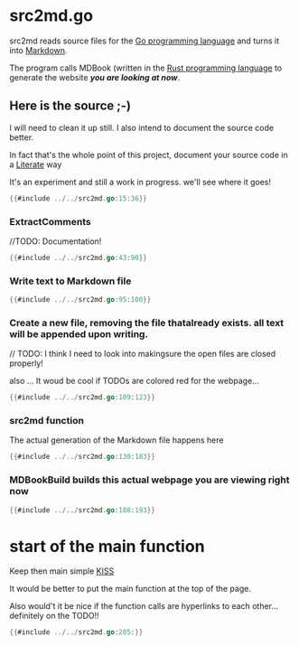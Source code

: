 
# src2md.go
src2md reads source files for the [Go programming language](https://golang.org/) and turns it into [Markdown](https://en.wikipedia.org/wiki/Markdown).

The program calls MDBook (written in the [Rust programming language](https://www.rust-lang.org/) to generate the website **_you are looking at now_**.

## Here is the source ;-)

I will need to clean it up still. I also intend to document the source code better.

In fact that's the whole point of this project, document your source code in a [Literate](https://en.wikipedia.org/wiki/Literate_programming) way

It's an experiment and still a work in progress. we'll see where it goes!


```go
{{#include ../../src2md.go:15:36}}

```

### ExtractComments

//TODO: Documentation!


```go
{{#include ../../src2md.go:43:90}}

```

### Write text to Markdown file


```go
{{#include ../../src2md.go:95:100}}

```

### Create a new file, removing the file thatalready exists. all text will be appended upon writing.
// TODO: I think I need to look into makingsure the open files are closed properly!

also ... It woud be cool if TODOs are colored red for the webpage...



```go
{{#include ../../src2md.go:109:123}}

```

### src2md function

The actual generation of the Markdown file happens here


```go
{{#include ../../src2md.go:130:183}}

```

### MDBookBuild builds this actual webpage you are viewing right now


```go
{{#include ../../src2md.go:188:193}}

```

# start of the main function

Keep then main simple [KISS](https://nl.wikipedia.org/wiki/KISS-principe)

It would be better to put the main function at the top of the page.

Also would't it be nice if the function calls are hyperlinks to each other... definitely on the TODO!!



```go
{{#include ../../src2md.go:205:}}

```
